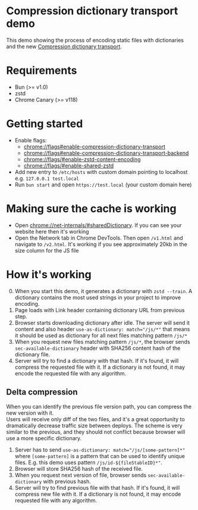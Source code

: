 # Compression dictionary transport demo

This demo showing the process of encoding static files with dictionaries and the new [Compression dictionary transport](https://github.com/WICG/compression-dictionary-transport).

# Requirements

- Bun (>= v1.0)
- zstd
- Chrome Canary (>= v118)

# Getting started

- Enable flags:
  - [chrome://flags#enable-compression-dictionary-transport](chrome://flags/#enable-compression-dictionary-transport)
  - [chrome://flags#enable-compression-dictionary-transport-backend](chrome://flags/#enable-compression-dictionary-transport-backend)
  - [chrome://flags/#enable-zstd-content-encoding](chrome://flags/#enable-zstd-content-encoding)
  - [chrome://flags/#enable-shared-zstd](chrome://flags/#enable-shared-zstd)
- Add new entry to `/etc/hosts` with custom domain pointing to localhost e.g. `127.0.0.1 test.local`
- Run `bun start` and open `https://test.local` (your custom domain here)

# Making sure the cache is working

- Open [chrome://net-internals/#sharedDictionary](chrome://net-internals/#sharedDictionary). If you can see your website here then it's working
- Open the Network tab in Chrome DevTools. Then open `/v1.html` and navigate to `/v2.html`. It's working if you see approximately 20kb in the size column for the JS file

# How it's working

0. When you start this demo, it generates a dictionary with `zstd --train`. A dictionary contains the most used strings in your project to improve encoding.
1. Page loads with Link header containing dictionary URL from previous step.
2. Browser starts downloading dictionary after idle. The server will send it content and also header `use-as-dictionary: match="/js/*"` that means it should be used as dictionary for all next files matching pattern `/js/*`
3. When you request new files matching pattern `/js/*`, the browser sends `sec-available-dictionary` header with SHA256 content hash of the dictionary file.
4. Server will try to find a dictionary with that hash. If it's found, it will compress the requested file with it. If a dictionary is not found, it may encode the requested file with any algorithm.

## Delta compression
When you can identify the previous file version path, you can compress the new version with it. <br />
Users will receive only diff of the two files, and it's a great opportunity to dramatically decrease traffic size between deploys.
The scheme is very similar to the previous, and they should not conflict because browser will use a more specific dictionary.
1. Server has to send `use-as-dictionary: match="/js/[some-pattern]*"` where `[some-pattern]` is a pattern that can be used to identify unique files. E.g. this demo uses pattern `/js/id-${fileStableID}*"`.
2. Browser will store SHA256 hash of the received file.
3. When you request next version of file, browser sends `sec-available-dictionary` with previous hash.
4. Server will try to find previous file with that hash. If it's found, it will compress new file with it. If a dictionary is not found, it may encode requested file with any algorithm.
